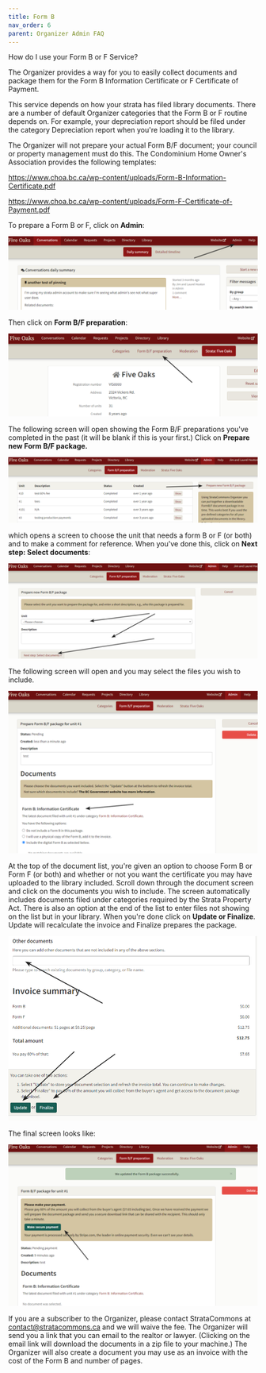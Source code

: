```yaml
---
title: Form B
nav_order: 6
parent: Organizer Admin FAQ
---
```


How do I use your Form B or F Service?

The Organizer provides a way for you to easily collect documents and package them for the Form B Information Certificate or F Certificate of Payment. 

This service depends on how your strata has filed library documents.  There are a number of default Organizer categories that the Form B or F routine depends on.  For example, your depreciation report should be filed under the category Depreciation report when you're loading it to the library.  

The Organizer will not prepare your actual Form B/F document; your council or property management must do this.  The Condominium Home Owner's Association provides the following templates:

https://www.choa.bc.ca/wp-content/uploads/Form-B-Information-Certificate.pdf

https://www.choa.bc.ca/wp-content/uploads/Form-F-Certificate-of-Payment.pdf

To prepare a Form B or F, click on **Admin**:

![](form_b/form1.png)

Then click on **Form B/F preparation**:

![](form_b/form2.png)

The following screen will open showing the Form B/F preparations you've completed in the past (it will be blank if this is your first.)  Click on **Prepare new Form B/F package.**

![](form_b/form3.png)

which opens a screen to choose the unit that needs a form B or F (or both) and to make a comment for reference.  When you've done this, click on **Next step: Select documents**:

![](form_b/form4.png)

The following screen will open and you may select the files you wish to include.  

![](form_b/form5.png)

At the top of the document list, you're given an option to choose Form B or Form F (or both) and whether or not you want the certificate you may have uploaded to the library included.  Scroll down through the document screen and click on the documents you wish to include.  The screen automatically includes documents filed under categories required by the Strata Property Act.  There is also an option at the end of the list to enter files not showing on the list but in your library.  When you're done click on **Update or Finalize**.  Update will recalculate the invoice and Finalize prepares the package.

![](form_b/form6.png)

The final screen looks like:

![](form_b/form7.png)

If you are a subscriber to the Organizer, please contact StrataCommons at contact@stratacommons.ca and we will waive the fee.  The Organizer will send you a link that you can email to the realtor or lawyer.  (Clicking on the email link will download the documents in a zip file to your machine.)  The Organizer will also create a document you may use as an invoice with the cost of the Form B and number of pages.  

